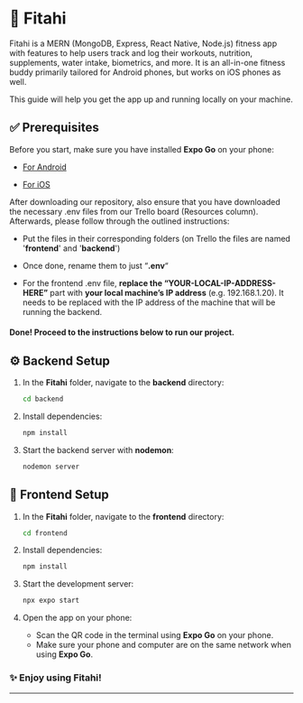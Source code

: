# 💪 Fitahi

Fitahi is a MERN (MongoDB, Express, React Native, Node.js) fitness app with features to help users track and log their workouts, nutrition, supplements, water intake, biometrics, and more. It is an all-in-one fitness buddy primarily tailored for Android phones, but works on iOS phones as well.

This guide will help you get the app up and running locally on your machine.

## ✅ Prerequisites

Before you start, make sure you have installed **Expo Go** on your phone:

- [For Android](https://play.google.com/store/apps/details?id=host.exp.exponent)

- [For iOS](https://apps.apple.com/app/expo-go/id982107779)

After downloading our repository, also ensure that you have downloaded the necessary .env files from our Trello board (Resources column). Afterwards, please follow through the outlined instructions:

- Put the files in their corresponding folders (on Trello the files are named '**frontend**' and '**backend**')

- Once done, rename them to just “**.env**“

- For the frontend .env file, **replace the “YOUR-LOCAL-IP-ADDRESS-HERE”** part with **your local machine’s IP address** (e.g. 192.168.1.20). It needs to be replaced with the IP address of the machine that will be running the backend.

#### Done! Proceed to the instructions below to run our project.

## ⚙️ Backend Setup

1. In the **Fitahi** folder, navigate to the **backend** directory:

   ```bash
   cd backend
   ```

2. Install dependencies:

   ```bash
   npm install
   ```

3. Start the backend server with **nodemon**:

   ```bash
   nodemon server
   ```

## 📱 Frontend Setup

1. In the **Fitahi** folder, navigate to the **frontend** directory:

   ```bash
   cd frontend
   ```

2. Install dependencies:

   ```bash
   npm install
   ```

3. Start the development server:

   ```bash
   npx expo start
   ```

4. Open the app on your phone:
   - Scan the QR code in the terminal using **Expo Go** on your phone.
   - Make sure your phone and computer are on the same network when using **Expo Go**.

### ✨ Enjoy using Fitahi!

---
